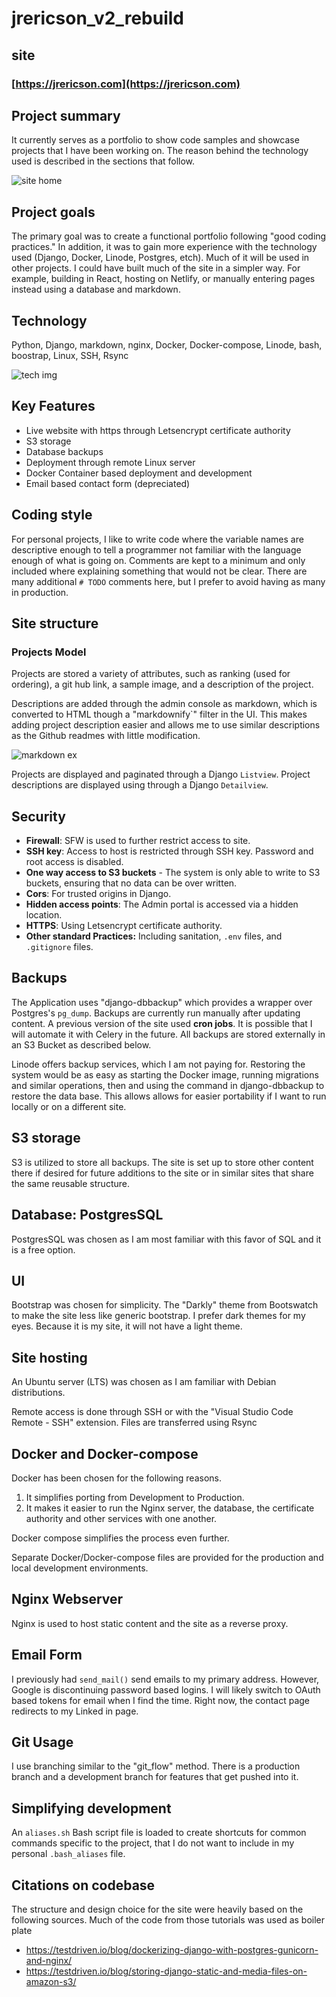 # jrericson_v2_rebuild


## site
### [https://jrericson.com](https://jrericson.com)

## Project summary
 It currently serves as a portfolio to show code samples and showcase projects that I have been working on. The reason behind the technology used is described in the sections that follow.


 ![site home](https://raw.githubusercontent.com/JREricson/jrericson_v2_rebuild/main/documentation/cover_photo.png)

## Project goals

The primary goal was to create a functional portfolio following "good coding practices." In addition, it was to gain more experience with the technology used (Django, Docker, Linode, Postgres, etch). Much of it will be used in other projects. I could have built much of the site in a simpler way. For example, building in React, hosting on Netlify, or manually entering pages instead using a database and markdown.

## Technology
Python, Django, markdown, nginx, Docker, Docker-compose, Linode, bash, boostrap, Linux, SSH, Rsync

 ![tech img](https://raw.githubusercontent.com/JREricson/jrericson_v2_rebuild/main/documentation/tech.png)

## Key Features
- Live website with https through Letsencrypt certificate authority
- S3 storage
- Database backups
- Deployment through remote Linux server
- Docker Container based deployment and development
- Email based contact form (depreciated)
  
## Coding style

For personal projects, I like to write code where the variable names are descriptive enough to tell a programmer not familiar with the language enough of what is going on. Comments are kept to a minimum and only included where explaining something that would not be clear. There are many additional `# TODO` comments here, but I prefer to avoid having as  many in production.


## Site structure



### Projects Model

Projects are stored a variety of attributes, such as ranking (used for ordering), a git hub link, a sample image, and a description of the project.

Descriptions are added through the admin console as markdown, which is converted to HTML though a "markdownify`" filter in the UI. This makes adding project description easier and allows me to use similar descriptions as the Github readmes with little modification.

![markdown ex](https://raw.githubusercontent.com/JREricson/jrericson_v2_rebuild/main/documentation/markup_description.png)


Projects are displayed and paginated through a Django `Listview`. Project descriptions are displayed using through a Django `Detailview`.

## Security 

- **Firewall**: SFW is used to further restrict access to site.
- **SSH key**: Access to host is restricted through SSH key. Password and root access is disabled.
- **One way access to S3 buckets** - The system is only able to write to S3 buckets, ensuring that no data can be over written.
- **Cors**: For trusted origins in Django.
- **Hidden access points**: The Admin portal is accessed via a hidden location.
- **HTTPS**: Using Letsencrypt certificate authority.
- **Other standard Practices:** Including sanitation, `.env` files, and `.gitignore` files.



## Backups
The Application uses "django-dbbackup" which provides a wrapper over Postgres's `pg_dump`. Backups are currently run manually after updating content. A previous version of the site used **cron jobs**. It is possible that I will automate it with Celery in the future. All backups are stored externally in an S3 Bucket as described below.

Linode offers backup services, which I am not paying for. Restoring the system would be as easy as starting the Docker image, running migrations and similar operations, then and using the command in django-dbbackup to restore the data base. This allows allows for easier portability if I want to run locally or on a different site.


## S3 storage

S3 is utilized to store all backups. The site is set up to store other content there if desired for future additions to the site or in similar sites that share the same reusable structure.


## Database: PostgresSQL

PostgresSQL was chosen as I am most familiar with this favor of SQL and it is a free option.


## UI
Bootstrap was chosen for simplicity. The "Darkly" theme from Bootswatch to make the site less like generic bootstrap. I prefer dark themes for my eyes. Because it is my site, it will not have a light theme.

## Site hosting 

An Ubuntu server (LTS) was chosen as I am familiar with Debian distributions.

Remote access is done through SSH or with the "Visual Studio Code Remote - SSH" extension. Files are transferred using Rsync

## Docker and Docker-compose

Docker has been chosen for the following reasons.

1. It simplifies porting from Development to Production.
2. It makes it easier to run the Nginx server, the database, the certificate authority and other services with one another.

Docker compose simplifies the process even further. 

Separate Docker/Docker-compose files are provided for the production and local development environments.

## Nginx Webserver
Nginx is used to host static content and the site as a reverse proxy.


## Email Form
I previously had `send_mail()` send emails to my primary address. However, Google is discontinuing password based logins. I will likely switch to OAuth based tokens for email when I find the time. Right now, the contact page redirects to my Linked in page.


## Git Usage

I use branching similar to the "git_flow" method. There is a production branch and a development branch for features that get pushed into it.


## Simplifying development

An `aliases.sh` Bash script file is loaded to create shortcuts for common commands specific to the project, that I do not want to include in my personal `.bash_aliases` file.



## Citations on codebase
The structure and design choice for the site were heavily based on the following sources. Much of the code from those tutorials was used as boiler plate

- https://testdriven.io/blog/dockerizing-django-with-postgres-gunicorn-and-nginx/
- https://testdriven.io/blog/storing-django-static-and-media-files-on-amazon-s3/